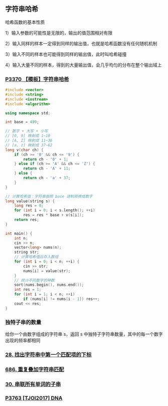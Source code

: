 ## 字符串哈希

哈希函数的基本性质

1）输入参数的可能性是无限的，输出的值范围相对有限

2）输入同样的样本一定得到同样的输出值，也就是哈希函数没有任何随机机制

3）输入不同的样本也可能得到同样的输出值，此时叫哈希碰撞

4）输入大量不同的样本，得到的大量输出值，会几乎均匀的分布在整个输出域上

### [P3370 【模板】字符串哈希](https://www.luogu.com.cn/problem/P3370)

```c++
#include <vector>
#include <string>
#include <iostream>
#include <algorithm>

using namespace std;

int base = 499;

// 数字 + 大写 + 小写
// [0, 9] 映射成 1~10
// [A, Z] 映射成 11~36
// [a, z] 映射成 37~62
long v(char ch) {
    if (ch >= '0' && ch <= '9') {
        return ch - '0' + 1;
    } else if (ch >= 'A' && ch <= 'Z') {
        return ch - 'A' + 11;
    } else {
        return ch - 'a' + 37;
    }
}

// 计算哈希值：字符串按照 base 进制转换成数字
long value(string s) {
    long res = 0;
    for (int i = 0; i < s.length(); ++i)
        res = res * base + v(s[i]);
    return res;
}

int main() {
    int n;
    cin >> n;
    vector<long> nums(n);
    string str;
    // 计算哈希值后存入数组
    for (int i = 0; i < n; ++i) {
        cin >> str;
        nums[i] = value(str);
    }
    // 统计不同数字的种数
    sort(nums.begin(), nums.end());
    int res = 1;
    for (int i = 1; i < n; ++i)
        if (nums[i] != nums[i - 1]) res++;
    cout << res;
}
```

### 独特子串的数量

给你一个由数字组成的字符串 s，返回 s 中独特子字符串数量，其中的每一个数字出现的频率都相同



### [28. 找出字符串中第一个匹配项的下标](https://leetcode.cn/problems/find-the-index-of-the-first-occurrence-in-a-string/)



### [686. 重复叠加字符串匹配](https://leetcode.cn/problems/repeated-string-match/)



### [30. 串联所有单词的子串](https://leetcode.cn/problems/substring-with-concatenation-of-all-words/)



### [P3763 [TJOI2017] DNA](https://www.luogu.com.cn/problem/P3763)